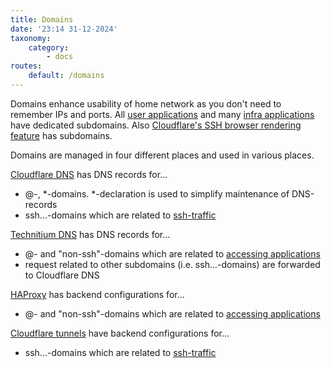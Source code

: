 ```yaml
---
title: Domains
date: '23:14 31-12-2024'
taxonomy:
    category:
        - docs
routes:
    default: /domains
---
```


Domains enhance usability of home network as you don't need to remember IPs and ports. All [user applications](/user-applications) and many [infra applications](/infra-applications) have dedicated subdomains. Also [Cloudflare's SSH browser rendering feature](/ssh-from-outside-of-home-network) has subdomains. 

Domains are managed in four different places and used in various places.

[Cloudflare DNS](/cloudflare) has DNS records for...
* @-, \*-domains. \*-declaration is used to simplify maintenance of DNS-records
* ssh...-domains which are related to [ssh-traffic](/ssh-from-outside-of-home-network)

[Technitium DNS](/technitium-dns) has DNS records for...
* @- and "non-ssh"-domains which are related to [accessing applications](/access-to-applications)
* request related to other subdomains (i.e. ssh...-domains) are forwarded to Cloudflare DNS

[HAProxy](/haproxy) has backend configurations for...
* @- and "non-ssh"-domains which are related to [accessing applications](/access-to-applications)

[Cloudflare tunnels](/cloudflare) have backend configurations for...
* ssh...-domains which are related to [ssh-traffic](/ssh-from-outside-of-home-network)